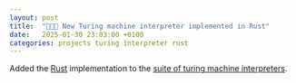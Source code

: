 ```yaml
---
layout: post
title:  "👨🏻‍💻 New Turing machine interpreter implemented in Rust"
date:   2025-01-30 23:03:00 +0100
categories: projects turing interpreter rust
---
```

Added the [Rust](https://github.com/sanelli/turing/tree/main/rust) implementation to the [suite of turing machine interpreters](https://github.com/sanelli/turing).
